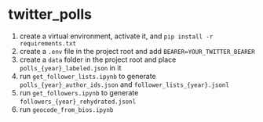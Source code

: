 # twitter_polls

1. create a virtual environment, activate it, and `pip install -r requirements.txt`
2. create a `.env` file in the project root and add `BEARER=YOUR_TWITTER_BEARER`
3. create a `data` folder in the project root and place `polls_{year}_labeled.json` in it
4. run `get_follower_lists.ipynb` to generate `polls_{year}_author_ids.json` and `follower_lists_{year}.jsonl`
5. run `get_followers.ipynb` to generate `followers_{year}_rehydrated.jsonl`
6. run `geocode_from_bios.ipynb`